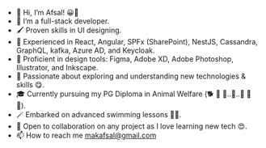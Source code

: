 - 👋 Hi, I’m Afsal! 😀🤝
- 👀 I’m a full-stack developer.
- 🖌️ Proven skills in UI designing.
- 🎯 Experienced in React, Angular, SPFx (SharePoint), NestJS, Cassandra, GraphQL, kafka, Azure AD, and Keycloak.
- 🎨 Proficient in design tools: Figma, Adobe XD, Adobe Photoshop, Illustrator, and Inkscape.
- 📖 Passionate about exploring and understanding new technologies & skills 😋.
- 🎓 Currently pursuing my PG Diploma in Animal Welfare (🐕 🐄 🐔..💓..🦁 🐘 🐁).
- 🪄 Embarked on advanced swimming lessons 🏊‍♂️.
- 💞️ Open to collaboration on any project as I love learning new tech 😍.
- 📫 How to reach me <a href="mailto:makafsal@gmail.com">makafsal@gmail.com</a>

<!---
makafsal/makafsal is a ✨ special ✨ repository because its `README.md` (this file) appears on your GitHub profile.
You can click the Preview link to take a look at your changes.
--->
